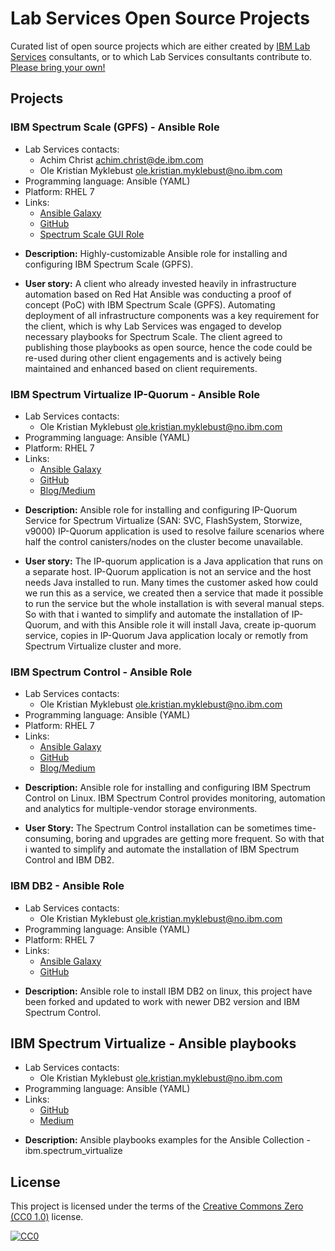 # Lab Services Open Source Projects

Curated list of open source projects which are either created by [IBM Lab Services](https://www.ibm.com/it-infrastructure/services/lab-services) consultants, or to which Lab Services consultants contribute to. [Please bring your own!](CONTRIBUTING.md)


## Projects

### IBM Spectrum Scale (GPFS) - Ansible Role
* Lab Services contacts:
  * Achim Christ <achim.christ@de.ibm.com>
  * Ole Kristian Myklebust <ole.kristian.myklebust@no.ibm.com>
* Programming language: Ansible (YAML)
* Platform: RHEL 7
* Links:
  - [Ansible Galaxy](https://galaxy.ansible.com/acch/spectrum_scale)
  - [GitHub](https://github.com/acch/ansible-scale)
  - [Spectrum Scale GUI Role](https://github.com/acch/ansible-scale-gui)

- **Description:**
  Highly-customizable Ansible role for installing and configuring IBM Spectrum Scale (GPFS).

- **User story:**
  A client who already invested heavily in infrastructure automation based on Red Hat Ansible was conducting  a proof of concept (PoC) with IBM Spectrum Scale (GPFS). Automating deployment of all infrastructure components was a key requirement for the client, which is why Lab Services was engaged to develop necessary playbooks for Spectrum Scale. The client agreed to publishing those playbooks as open source, hence the code could be re-used during other client engagements and is actively being maintained and enhanced based on client requirements.


### IBM Spectrum Virtualize IP-Quorum - Ansible Role
* Lab Services contacts:
  * Ole Kristian Myklebust <ole.kristian.myklebust@no.ibm.com>
* Programming language: Ansible (YAML)
* Platform: RHEL 7
* Links:
  - [Ansible Galaxy](https://galaxy.ansible.com/olemyk/ansible_ipquorum)
  - [GitHub](https://github.com/olemyk/ansible-ipquorum)
  - [Blog/Medium](https://medium.com/@ole.kr.myklebust/automated-ip-quorum-installation-with-ansible-269311b3c23d)

- **Description:**
  Ansible role for installing and configuring IP-Quorum Service for Spectrum Virtualize (SAN: SVC, FlashSystem, Storwize, v9000)
  IP-Quorum application is used to resolve failure scenarios where half the control canisters/nodes on the cluster become unavailable.

- **User story:**
  The IP-quorum application is a Java application that runs on a separate host. IP-Quorum application is not an service and the host needs Java installed to run.
  Many times the customer asked how could we run this as a service, we created then a service that made it possible to run the service but the whole installation is with several manual steps.
  So with that i wanted to simplify and automate the installation of IP-Quorum, and with this Ansible role it will install Java, create ip-quorum service, copies in IP-Quorum Java application localy or remotly from Spectrum Virtualize cluster and more.


### IBM Spectrum Control - Ansible Role
* Lab Services contacts:
  - Ole Kristian Myklebust <ole.kristian.myklebust@no.ibm.com>
* Programming language: Ansible (YAML)
* Platform: RHEL 7
* Links:
  - [Ansible Galaxy](https://galaxy.ansible.com/olemyk/ansible_spectrum_control/)
  - [GitHub](https://github.com/olemyk/ansible-spectrum-control)
  - [Blog/Medium](https://medium.com/@ole.kr.myklebust/automated-ibm-spectrum-control-installation-with-ansible-2593d9e93691)

- **Description:**
  Ansible role for installing and configuring IBM Spectrum Control on Linux.
  IBM Spectrum Control provides monitoring, automation and analytics for multiple-vendor storage environments.

- **User Story:**
  The Spectrum Control installation can be sometimes time-consuming, boring and upgrades are getting more frequent. So with that i wanted to simplify and automate the installation of IBM Spectrum Control and IBM DB2.


### IBM DB2 - Ansible Role
* Lab Services contacts:
  - Ole Kristian Myklebust <ole.kristian.myklebust@no.ibm.com>
* Programming language: Ansible (YAML)
* Platform: RHEL 7
* Links:
  - [Ansible Galaxy](https://galaxy.ansible.com/olemyk/ansible_role_db2/)
  - [GitHub](https://github.com/olemyk/ansible-role-db2)

- **Description:**
  Ansible role to install IBM DB2 on linux, this project have been forked and updated to work with newer DB2 version and IBM Spectrum Control.

## IBM Spectrum Virtualize - Ansible playbooks
* Lab Services contacts:
  - Ole Kristian Myklebust <ole.kristian.myklebust@no.ibm.com>
* Programming language: Ansible (YAML)
* Links:
  - [GitHub](https://github.com/olemyk/ansible-virtualize-playbooks)
  - [Medium](https://medium.com/@ole.kr.myklebust/managing-your-spectrum-virtualize-with-ansible-part-1-6f3ec173948f)
- **Description:**
  Ansible playbooks examples for the Ansible Collection - ibm.spectrum_virtualize

## License

This project is licensed under the terms of the [Creative Commons Zero (CC0 1.0)](LICENSE) license.

[![CC0](https://i.creativecommons.org/p/zero/1.0/88x31.png)](https://creativecommons.org/publicdomain/zero/1.0/)
